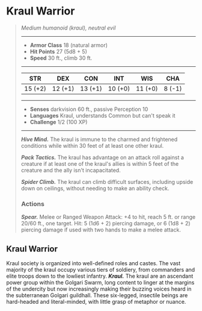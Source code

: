 # Kraul Warrior
>*Medium humanoid (kraul), neutral evil*
>___
>- **Armor Class** 18 (natural armor)
>- **Hit Points** 27 (5d8 + 5)
>- **Speed** 30 ft., climb 30 ft.
>___
>|STR|DEX|CON|INT|WIS|CHA|
>|:---:|:---:|:---:|:---:|:---:|:---:|
>|15 (+2)|12 (+1)|13 (+1)|10 (+0)|11 (+0)|8 (-1)|
>___
>- **Senses** darkvision 60 ft., passive Perception 10
>- **Languages** Kraul, understands Common but can't speak it
>- **Challenge** 1/2 (100 XP)
>___
>***Hive Mind.*** The kraul is immune to the charmed and frightened conditions while within 30 feet of at least one other kraul.  
>
>***Pack Tactics.*** The kraul has advantage on an attack roll against a creature if at least one of the kraul's allies is within 5 feet of the creature and the ally isn't incapacitated.  
>
>***Spider Climb.*** The kraul can climb difficult surfaces, including upside down on ceilings, without needing to make an ability check.  
>
>### Actions
>***Spear.*** Melee  or Ranged Weapon Attack: +4 to hit, reach 5 ft. or range 20/60 ft., one target. Hit: 5 (1d6 + 2) piercing damage, or 6 (1d8 + 2) piercing damage if used with two hands to make a melee attack.
## Kraul Warrior
Kraul society is organized into well-defined roles and castes. The vast majority of the kraul occupy various tiers of soldiery, from commanders and elite troops down to the lowliest infantry.
***Kraul.*** The kraul are an ascendant power group within the Golgari Swarm, long content to linger at the margins of the undercity but now increasingly making their buzzing voices heard in the subterranean Golgari guildhall. These six-legged, insectile beings are hard-headed and literal-minded, with little grasp of metaphor or nuance.